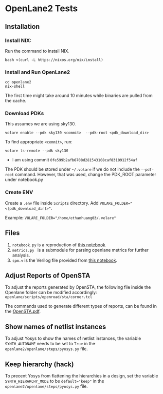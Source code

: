 # OpenLane2 Tests
## Installation
### Install NIX: 
Run the command to install NIX.
```
bash <(curl -L https://nixos.org/nix/install)
```
### Install and Run OpenLane2
```
cd openlane2
nix-shell
```
The first time might take around 10 minutes while binaries are pulled from the cache.
### Download PDKs
This assumes we are using sky130.
```
volare enable --pdk sky130 <commit>  --pdk-root <pdk_download_dir>
```
To find appropriate `<commit>`, run:
```
volare ls-remote --pdk sky130
```
- I am using commit `0fe599b2afb6708d281543108caf8310912f54af`

The PDK should be stored under `~/.volare` if we do not include the `--pdf-root` command. However, that was used, change the PDK_ROOT parameter under notebook.py
### Create ENV
Create a `.env` file inside `Scripts` directory. Add `VOLARE_FOLDER="<[pdk_download_dir]>"`. 

Example: `VOLARE_FOLDER="/home/ethanhuang03/.volare"`
## Files 
1. `notebook.py` is a reproduction of [this notebook](https://colab.research.google.com/github/efabless/openlane2/blob/main/notebook.ipynb).
2. `metrics.py ` is a submodule for parsing openlane metrics for further analysis.
3. `spm.v` is the Verilog file provided from [this notebook](https://colab.research.google.com/github/efabless/openlane2/blob/main/notebook.ipynb).

## Adjust Reports of OpenSTA
To adjust the reports generated by OpenSTA, the following file inside the Openlane folder can be modified accordingly:    
`openlane/scripts/openroad/sta/corner.tcl`

The commands used to generate different types of reports, can be found in the [OpenSTA.pdf](https://github.com/The-OpenROAD-Project/OpenSTA/blob/fbfc705282d102cccbdf3472e86fc9da35268ab5/doc/OpenSTA.pdf). 

## Show names of netlist instances
To adjust Yosys to show the names of netlist instances, the variable `SYNTH_AUTONAME` needs to be set to `True` in the `openlane2/openlane/steps/pyosys.py` file.

## Keep hierarchy (hack)
To precent Yosys from flattening the hierarchies in a design, set the variable `SYNTH_HIERARCHY_MODE` to be `default="keep"` in the `openlane2/openlane/steps/pyosys.py` file.
